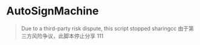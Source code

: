 # AutoSignMachine

> Due to a third-party risk dispute, this script stopped sharingcc
> 由于第三方风险争议，此脚本停止分享
111
